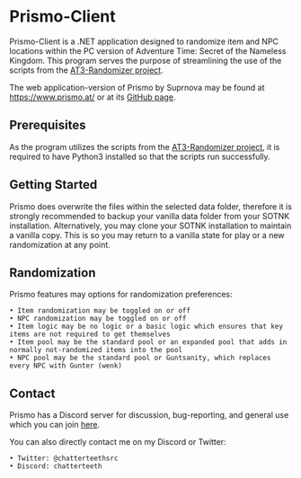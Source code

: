 # Prismo-Client
Prismo-Client is a .NET application designed to randomize item and NPC locations within the PC version of Adventure Time: Secret of the Nameless Kingdom. This program serves the purpose of streamlining the use of the scripts from the [AT3-Randomizer project](https://github.com/colinthomas5/AT3-Randomizer).

The web application-version of Prismo by Suprnova may be found at https://www.prismo.at/ or at its [GitHub page](https://github.com/suprnova/Prismo).

## Prerequisites
As the program utilizes the scripts from the [AT3-Randomizer project](https://github.com/colinthomas5/AT3-Randomizer), it is required to have Python3 installed so that the scripts run successfully.

## Getting Started
Prismo does overwrite the files within the selected data folder, therefore it is strongly recommended to backup your vanilla data folder from your SOTNK installation. Alternatively, you may clone your SOTNK installation to maintain a vanilla copy. This is so you may return to a vanilla state for play or a new randomization at any point.

## Randomization
Prismo features may options for randomization preferences:
```
• Item randomization may be toggled on or off
• NPC randomization may be toggled on or off
• Item logic may be no logic or a basic logic which ensures that key items are not required to get themselves
• Item pool may be the standard pool or an expanded pool that adds in normally not-randomized items into the pool
• NPC pool may be the standard pool or Guntsanity, which replaces every NPC with Gunter (wenk)
```

## Contact
Prismo has a Discord server for discussion, bug-reporting, and general use which you can join [here](https://discord.gg/xcRCudPzrd).

You can also directly contact me on my Discord or Twitter:

```
• Twitter: @chatterteethsrc
• Discord: chatterteeth
```
